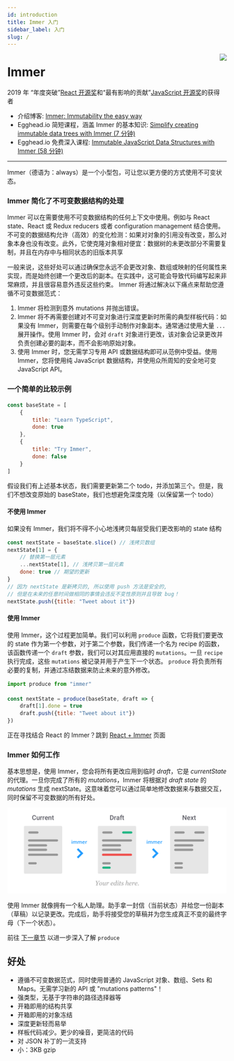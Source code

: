 ```yaml
---
id: introduction
title: Immer 入门
sidebar_label: 入门
slug: /
---
```


<center>
<div data-ea-publisher="immerjs" data-ea-type="image" class="horizontal bordered"></div>
</center>

<img src="/immer/img/immer-logo.svg" height="200px" align="right"/>

# Immer

2019 年 “年度突破”[React 开源奖](https://osawards.com/react/)和“最有影响的贡献”[JavaScript 开源奖](https://osawards.com/javascript/)的获得者

- 介绍博客: [Immer: Immutability the easy way](https://medium.com/@mweststrate/introducing-immer-immutability-the-easy-way-9d73d8f71cb3)
- Egghead.io 简短课程，涵盖 Immer 的基本知识: [Simplify creating immutable data trees with Immer (7 分钟)](https://egghead.io/lessons/redux-simplify-creating-immutable-data-trees-with-immer)
- Egghead.io 免费深入课程: [Immutable JavaScript Data Structures with Immer (58 分钟)](https://egghead.io/courses/immutable-javascript-data-structures-with-immer)

---

Immer（德语为：always）是一个小型包，可让您以更方便的方式使用不可变状态。

### Immer 简化了不可变数据结构的处理

Immer 可以在需要使用不可变数据结构的任何上下文中使用。例如与 React state、React 或 Redux reducers 或者 configuration management 结合使用。不可变的数据结构允许（高效）的变化检测：如果对对象的引用没有改变，那么对象本身也没有改变。此外，它使克隆对象相对便宜：数据树的未更改部分不需要复制，并且在内存中与相同状态的旧版本共享

一般来说，这些好处可以通过确保您永远不会更改对象、数组或映射的任何属性来实现，而是始终创建一个更改后的副本。在实践中，这可能会导致代码编写起来非常麻烦，并且很容易意外违反这些约束。 Immer 将通过解决以下痛点来帮助您遵循不可变数据范式：

1. Immer 将检测到意外 mutations 并抛出错误。
2. Immer 将不再需要创建对不可变对象进行深度更新时所需的典型样板代码：如果没有 Immer，则需要在每个级别手动制作对象副本。通常通过使用大量 `...` 展开操作。使用 Immer 时，会对 `draft` 对象进行更改，该对象会记录更改并负责创建必要的副本，而不会影响原始对象。
3. 使用 Immer 时，您无需学习专用 API 或数据结构即可从范例中受益。使用 Immer，您将使用纯 JavaScript 数据结构，并使用众所周知的安全地可变 JavaScript API。

### 一个简单的比较示例

```javascript
const baseState = [
	{
		title: "Learn TypeScript",
		done: true
	},
	{
		title: "Try Immer",
		done: false
	}
]
```

假设我们有上述基本状态，我们需要更新第二个 todo，并添加第三个。但是，我们不想改变原始的 baseState，我们也想避免深度克隆（以保留第一个 todo）

#### 不使用 Immer

如果没有 Immer，我们将不得不小心地浅拷贝每层受我们更改影响的 state 结构

```javascript
const nextState = baseState.slice() // 浅拷贝数组
nextState[1] = {
	// 替换第一层元素
	...nextState[1], // 浅拷贝第一层元素
	done: true // 期望的更新
}
// 因为 nextState 是新拷贝的, 所以使用 push 方法是安全的,
// 但是在未来的任意时间做相同的事情会违反不变性原则并且导致 bug！
nextState.push({title: "Tweet about it"})
```

#### 使用 Immer

使用 Immer，这个过程更加简单。我们可以利用 `produce` 函数，它将我们要更改的 state 作为第一个参数，对于第二个参数，我们传递一个名为 recipe 的函数，该函数传递一个 `draft` 参数，我们可以对其应用直接的 `mutations`。一旦 `recipe` 执行完成，这些 `mutations` 被记录并用于产生下一个状态。 `produce` 将负责所有必要的复制，并通过冻结数据来防止未来的意外修改。

```javascript
import produce from "immer"

const nextState = produce(baseState, draft => {
	draft[1].done = true
	draft.push({title: "Tweet about it"})
})
```

正在寻找结合 React 的 Immer？跳到 [React + Immer](example-setstate) 页面

### Immer 如何工作

基本思想是，使用 Immer，您会将所有更改应用到临时 _draft_，它是 _currentState_ 的代理。一旦你完成了所有的 _mutations_，Immer 将根据对 _draft state_ 的 _mutations_ 生成 nextState。这意味着您可以通过简单地修改数据来与数据交互，同时保留不可变数据的所有好处。

![immer-hd.png](/img/immer.png)

使用 Immer 就像拥有一个私人助理。助手拿一封信（当前状态）并给您一份副本（草稿）以记录更改。完成后，助手将接受您的草稿并为您生成真正不变的最终字母（下一个状态）。

前往 [下一章节](./produce.mdx) 以进一步深入了解 `produce`

## 好处

- 遵循不可变数据范式，同时使用普通的 JavaScript 对象、数组、Sets 和 Maps。无需学习新的 API 或 "mutations patterns"！
- 强类型，无基于字符串的路径选择器等
- 开箱即用的结构共享
- 开箱即用的对象冻结
- 深度更新轻而易举
- 样板代码减少。更少的噪音，更简洁的代码
- 对 JSON 补丁的一流支持
- 小：3KB gzip
